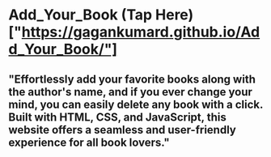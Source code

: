 # Add_Your_Book (Tap Here)["https://gagankumard.github.io/Add_Your_Book/"]
<h2>"Effortlessly add your favorite books along with the author's name, and if you ever change your mind, you can easily delete any book with a click. Built with HTML, CSS, and JavaScript, this website offers a seamless and user-friendly experience for all book lovers."<h2>
